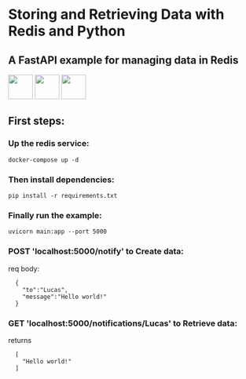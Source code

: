 # Storing and Retrieving Data with Redis and Python
## A FastAPI example for managing data in Redis
<div>
<img src="https://cdn.jsdelivr.net/gh/devicons/devicon@latest/icons/redis/redis-original.svg" width=50/>
<img src="https://cdn.jsdelivr.net/gh/devicons/devicon@latest/icons/docker/docker-original.svg" width=50/>
<img src="https://cdn.jsdelivr.net/gh/devicons/devicon@latest/icons/python/python-original.svg" width=50/>
</div>               

## First steps:
### Up the redis service:
```docker-compose up -d```

### Then install dependencies:
```pip install -r requirements.txt```

### Finally run the example:
```uvicorn main:app --port 5000```

### POST 'localhost:5000/notify' to Create data: 
req body:
```
  {
    "to":"Lucas",
    "message":"Hello world!"
  }
```

### GET 'localhost:5000/notifications/Lucas' to Retrieve data:
returns
```
  [
    "Hello world!"
  ]
```
